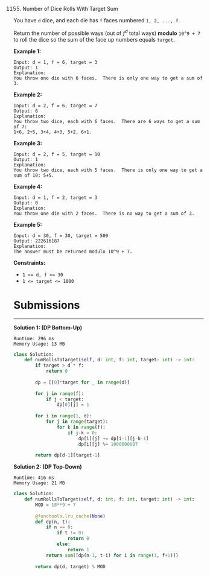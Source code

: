 1155. Number of Dice Rolls With Target Sum

You have `d` dice, and each die has `f` faces numbered `1, 2, ..., f`.

Return the number of possible ways (out of $f^d$ total ways) **modulo** `10^9 + 7` to roll the dice so the sum of the face up numbers equals `target`.

 

**Example 1:**

```
Input: d = 1, f = 6, target = 3
Output: 1
Explanation: 
You throw one die with 6 faces.  There is only one way to get a sum of 3.
```

**Example 2:**

```
Input: d = 2, f = 6, target = 7
Output: 6
Explanation: 
You throw two dice, each with 6 faces.  There are 6 ways to get a sum of 7:
1+6, 2+5, 3+4, 4+3, 5+2, 6+1.
```

**Example 3:**

```
Input: d = 2, f = 5, target = 10
Output: 1
Explanation: 
You throw two dice, each with 5 faces.  There is only one way to get a sum of 10: 5+5.
```

**Example 4:**

```
Input: d = 1, f = 2, target = 3
Output: 0
Explanation: 
You throw one die with 2 faces.  There is no way to get a sum of 3.
```

**Example 5:**

```
Input: d = 30, f = 30, target = 500
Output: 222616187
Explanation: 
The answer must be returned modulo 10^9 + 7.
```

**Constraints:**

* `1 <= d, f <= 30`
* `1 <= target <= 1000`

# Submissions
---
**Solution 1: (DP Bottom-Up)**
```
Runtime: 296 ms
Memory Usage: 13 MB
```
```python
class Solution:
    def numRollsToTarget(self, d: int, f: int, target: int) -> int:
        if target > d * f:
            return 0
        
        dp = [[0]*target for _ in range(d)]
        
        for j in range(f):
            if j < target:
                dp[0][j] = 1
        
        for i in range(1, d):
            for j in range(target):
                for k in range(f):
                    if j-k > 0:
                        dp[i][j] += dp[i-1][j-k-1]
                        dp[i][j] %= 1000000007
        
        return dp[d-1][target-1]
```

**Solution 2: (DP Top-Down)**
```
Runtime: 416 ms
Memory Usage: 21 MB
```
```python
class Solution:
    def numRollsToTarget(self, d: int, f: int, target: int) -> int:
        MOD = 10**9 + 7
        
        @functools.lru_cache(None)
        def dp(n, t):
            if n == 0:
                if t != 0:
                    return 0
                else:
                    return 1
            return sum([dp(n-1, t-i) for i in range(1, f+1)])
        
        return dp(d, target) % MOD
        
```